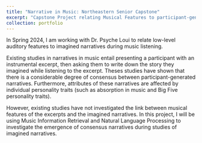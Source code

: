 ```yaml
---
title: "Narrative in Music: Northeastern Senior Capstone"
excerpt: "Capstone Project relating Musical Features to participant-generated narratives <br/><img src='/images/500x300.png'>"
collection: portfolio
---
```


In Spring 2024, I am working with Dr. Psyche Loui to relate low-level auditory features to imagined narratives during music listening.

Existing studies in narratives in music entail presenting a participant with an instrumental excerpt, then asking them to write down the story they imagined while listening to the excerpt.
Theses studies have shown that there is a considerable degree of consensus between participant-generated narratives.
Furthermore, attributes of these narratives are affected by individual personality traits (such as absorption in music and Big Five personality traits).

However, existing studies have not investigated the link between musical features of the excerpts and the imagined narratives.
In this project, I will be using Music Information Retrieval and Natural Language Processing to investigate the emergence of consensus narratives during studies of imagined narratives. 
